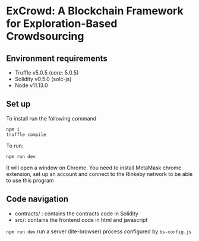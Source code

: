 # ExCrowd: A Blockchain Framework for Exploration-Based Crowdsourcing

## Environment requirements
* Truffle v5.0.5 (core: 5.0.5)
* Solidity v0.5.0 (solc-js)
* Node v11.13.0

## Set up
To install run the following command

```
npm i
truffle compile
```

To run:
```
npm run dev
```

It will open a window on Chrome. You need to install MetaMask chrome extension, 
set up an account and connect to the Rinkeby network to be able to use this program

## Code navigation
* contracts/ : contains the contracts code in Solidity
* src/: contains the frontend code in html and javascript

`npm run dev` run a server (lite-browser) process configured by `bs-config.js` 


